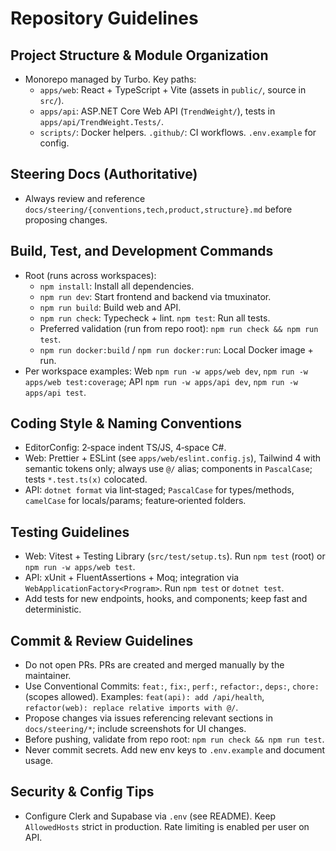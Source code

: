 # Repository Guidelines

## Project Structure & Module Organization
- Monorepo managed by Turbo. Key paths:
  - `apps/web`: React + TypeScript + Vite (assets in `public/`, source in `src/`).
  - `apps/api`: ASP.NET Core Web API (`TrendWeight/`), tests in `apps/api/TrendWeight.Tests/`.
  - `scripts/`: Docker helpers. `.github/`: CI workflows. `.env.example` for config.

## Steering Docs (Authoritative)
- Always review and reference `docs/steering/{conventions,tech,product,structure}.md` before proposing changes.

## Build, Test, and Development Commands
- Root (runs across workspaces):
  - `npm install`: Install all dependencies.
  - `npm run dev`: Start frontend and backend via tmuxinator.
  - `npm run build`: Build web and API.
  - `npm run check`: Typecheck + lint. `npm test`: Run all tests.
  - Preferred validation (run from repo root): `npm run check && npm run test`.
  - `npm run docker:build` / `npm run docker:run`: Local Docker image + run.
- Per workspace examples: Web `npm run -w apps/web dev`, `npm run -w apps/web test:coverage`; API `npm run -w apps/api dev`, `npm run -w apps/api test`.

## Coding Style & Naming Conventions
- EditorConfig: 2‑space indent TS/JS, 4‑space C#.
- Web: Prettier + ESLint (see `apps/web/eslint.config.js`), Tailwind 4 with semantic tokens only; always use `@/` alias; components in `PascalCase`; tests `*.test.ts(x)` colocated.
- API: `dotnet format` via lint‑staged; `PascalCase` for types/methods, `camelCase` for locals/params; feature‑oriented folders.

## Testing Guidelines
- Web: Vitest + Testing Library (`src/test/setup.ts`). Run `npm test` (root) or `npm run -w apps/web test`.
- API: xUnit + FluentAssertions + Moq; integration via `WebApplicationFactory<Program>`. Run `npm test` or `dotnet test`.
- Add tests for new endpoints, hooks, and components; keep fast and deterministic.

## Commit & Review Guidelines
- Do not open PRs. PRs are created and merged manually by the maintainer.
- Use Conventional Commits: `feat:`, `fix:`, `perf:`, `refactor:`, `deps:`, `chore:` (scopes allowed). Examples: `feat(api): add /api/health`, `refactor(web): replace relative imports with @/`.
- Propose changes via issues referencing relevant sections in `docs/steering/*`; include screenshots for UI changes.
- Before pushing, validate from repo root: `npm run check && npm run test`.
- Never commit secrets. Add new env keys to `.env.example` and document usage.

## Security & Config Tips
- Configure Clerk and Supabase via `.env` (see README). Keep `AllowedHosts` strict in production. Rate limiting is enabled per user on API.
